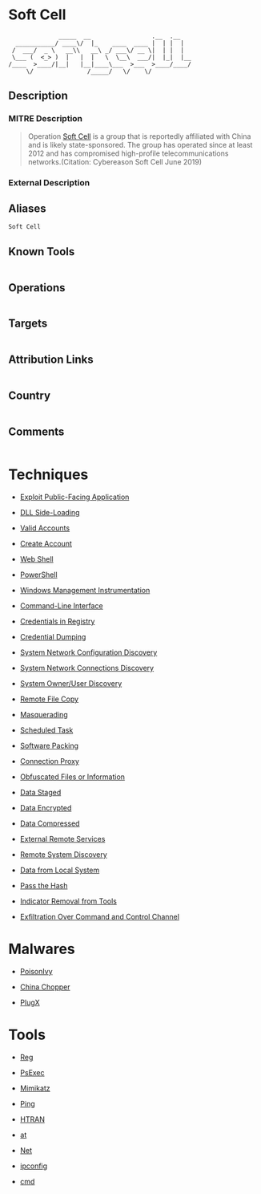 
# Soft Cell

```
              _____  __                 .__  .__   
  ___________/ ____\/  |_    ____  ____ |  | |  |  
 /  ___/  _ \   __\\   __\ _/ ___\/ __ \|  | |  |  
 \___ (  <_> )  |   |  |   \  \__\  ___/|  |_|  |__
/____  >____/|__|   |__|____\___  >___  >____/____/
     \/               /_____/   \/    \/           

```

## Description

### MITRE Description

> Operation [Soft Cell](https://attack.mitre.org/groups/G0093) is a group that is reportedly affiliated with China and is likely state-sponsored. The group has operated since at least 2012 and has compromised high-profile telecommunications networks.(Citation: Cybereason Soft Cell June 2019)

### External Description

> 

## Aliases

```
Soft Cell
```

## Known Tools

```

```

## Operations

```

```

## Targets

```

```

## Attribution Links

```

```

## Country

```

```

## Comments

```

```

# Techniques


* [Exploit Public-Facing Application](../techniques/Exploit-Public-Facing-Application.md)

* [DLL Side-Loading](../techniques/DLL-Side-Loading.md)
    
* [Valid Accounts](../techniques/Valid-Accounts.md)
    
* [Create Account](../techniques/Create-Account.md)
    
* [Web Shell](../techniques/Web-Shell.md)
    
* [PowerShell](../techniques/PowerShell.md)
    
* [Windows Management Instrumentation](../techniques/Windows-Management-Instrumentation.md)
    
* [Command-Line Interface](../techniques/Command-Line-Interface.md)
    
* [Credentials in Registry](../techniques/Credentials-in-Registry.md)
    
* [Credential Dumping](../techniques/Credential-Dumping.md)
    
* [System Network Configuration Discovery](../techniques/System-Network-Configuration-Discovery.md)
    
* [System Network Connections Discovery](../techniques/System-Network-Connections-Discovery.md)
    
* [System Owner/User Discovery](../techniques/System-Owner-User-Discovery.md)
    
* [Remote File Copy](../techniques/Remote-File-Copy.md)
    
* [Masquerading](../techniques/Masquerading.md)
    
* [Scheduled Task](../techniques/Scheduled-Task.md)
    
* [Software Packing](../techniques/Software-Packing.md)
    
* [Connection Proxy](../techniques/Connection-Proxy.md)
    
* [Obfuscated Files or Information](../techniques/Obfuscated-Files-or-Information.md)
    
* [Data Staged](../techniques/Data-Staged.md)
    
* [Data Encrypted](../techniques/Data-Encrypted.md)
    
* [Data Compressed](../techniques/Data-Compressed.md)
    
* [External Remote Services](../techniques/External-Remote-Services.md)
    
* [Remote System Discovery](../techniques/Remote-System-Discovery.md)
    
* [Data from Local System](../techniques/Data-from-Local-System.md)
    
* [Pass the Hash](../techniques/Pass-the-Hash.md)
    
* [Indicator Removal from Tools](../techniques/Indicator-Removal-from-Tools.md)
    
* [Exfiltration Over Command and Control Channel](../techniques/Exfiltration-Over-Command-and-Control-Channel.md)
    

# Malwares


* [PoisonIvy](../malwares/PoisonIvy.md)

* [China Chopper](../malwares/China-Chopper.md)
    
* [PlugX](../malwares/PlugX.md)
    

# Tools


* [Reg](../tools/Reg.md)

* [PsExec](../tools/PsExec.md)
    
* [Mimikatz](../tools/Mimikatz.md)
    
* [Ping](../tools/Ping.md)
    
* [HTRAN](../tools/HTRAN.md)
    
* [at](../tools/at.md)
    
* [Net](../tools/Net.md)
    
* [ipconfig](../tools/ipconfig.md)
    
* [cmd](../tools/cmd.md)
    

